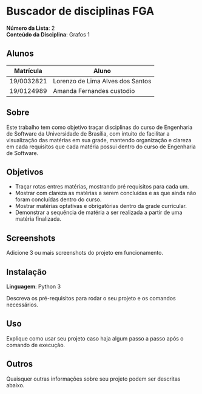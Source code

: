 
# Buscador de disciplinas FGA

**Número da Lista**: 2<br>
**Conteúdo da Disciplina**: Grafos 1<br>

## Alunos
|Matrícula | Aluno |
| -- | -- |
| 19/0032821  |  Lorenzo de Lima Alves dos Santos |
| 19/0124989  |  Amanda Fernandes custodio |

## Sobre 
Este trabalho tem como objetivo traçar disciplinas do curso de Engenharia de Software da Universidade de Brasília, com intuito de facilitar a visualização das matérias em sua grade, mantendo organização e clareza em cada requisitos que cada matéria possui dentro do curso de Engenharia de Software.

## Objetivos 

-  Traçar rotas entres matérias, mostrando pré requisitos para cada um.<br>
-  Mostrar com clareza as matérias a serem concluídas e as que ainda não foram concluídas dentro do curso. <br>
-  Mostrar matérias optativas e obrigatórias dentro da grade curricular.<br>
-  Demonstrar a sequência de matéria a ser realizada a partir de uma matéria finalizada.<br>

## Screenshots
Adicione 3 ou mais screenshots do projeto em funcionamento.

## Instalação 
**Linguagem**: Python 3<br>

Descreva os pré-requisitos para rodar o seu projeto e os comandos necessários.

## Uso 
Explique como usar seu projeto caso haja algum passo a passo após o comando de execução.

## Outros 
Quaisquer outras informações sobre seu projeto podem ser descritas abaixo.




